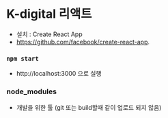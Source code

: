 # K-digital 리액트
+ 설치 : Create React App
 + https://github.com/facebook/create-react-app.

### `npm start`
+ http://localhost:3000 으로 실행

### node_modules
+ 개발을 위한 툴 (git 또는 build할때 같이 업로드 되지 않음)